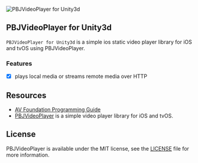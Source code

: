 ![PBJVideoPlayer for Unity3d](https://raw.github.com/piemonte/PBJVideoPlayer/master/PBJVideoPlayer.gif)

## PBJVideoPlayer for Unity3d
`PBJVideoPlayer for Unity3d` is a simple ios static video player library for iOS and tvOS using PBJVideoPlayer.

### Features
- [x] plays local media or streams remote media over HTTP

## Resources

* [AV Foundation Programming Guide](https://developer.apple.com/library/ios/documentation/AudioVideo/Conceptual/AVFoundationPG/Articles/00_Introduction.html)
* [PBJVideoPlayer](https://github.com/piemonte/PBJVideoPlayer) is a simple video player library for iOS and tvOS.

## License

PBJVideoPlayer is available under the MIT license, see the [LICENSE](https://github.com/piemonte/PBJVideoPlayer/blob/master/LICENSE) file for more information.
